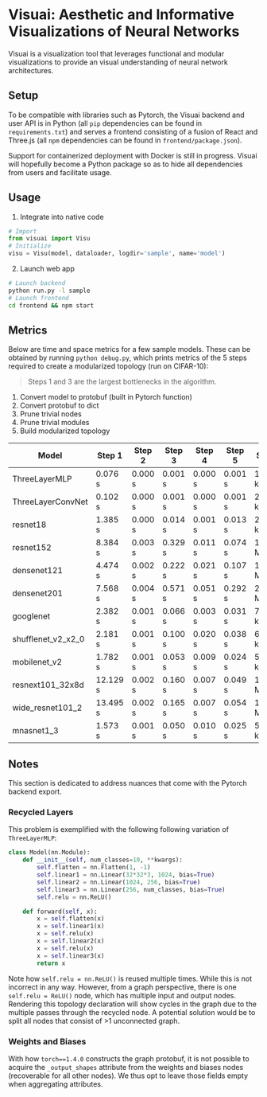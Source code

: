 # Visuai: Aesthetic and Informative Visualizations of Neural Networks
Visuai is a visualization tool that leverages functional and modular visualizations to provide an visual understanding of neural network architectures.

## Setup
To be compatible with libraries such as Pytorch, the Visuai backend and user API is in Python (all `pip` dependencies can be found in `requirements.txt`) and serves a frontend consisting of a fusion of React and Three.js (all `npm` dependencies can be found in `frontend/package.json`).

Support for containerized deployment with Docker is still in progress. Visuai will hopefully become a Python package so as to hide all dependencies from users and facilitate usage.

## Usage
1. Integrate into native code
```python
# Import
from visuai import Visu
# Initialize
visu = Visu(model, dataloader, logdir='sample', name='model')
```
2. Launch web app
```bash
# Launch backend
python run.py -l sample
# Launch frontend
cd frontend && npm start
```

## Metrics
Below are time and space metrics for a few sample models. These can be obtained by running `python debug.py`, which prints metrics of the 5 steps required to create a modularized topology (run on CIFAR-10):
 > Steps 1 and 3 are the largest bottlenecks in the algorithm.
1. Convert model to protobuf (built in Pytorch function)
2. Convert protobuf to dict
3. Prune trivial nodes
4. Prune trivial modules
5. Build modularized topology

| Model              | Step 1   | Step 2  | Step 3  | Step 4  | Step 5  | Space     |
|--------------------|----------|---------|---------|---------|---------|-----------|
| ThreeLayerMLP      |  0.076 s | 0.000 s | 0.001 s | 0.000 s | 0.001 s |  19.00 kb |
| ThreeLayerConvNet  |  0.102 s | 0.000 s | 0.001 s | 0.000 s | 0.001 s |  22.31 kb |
| resnet18           |  1.385 s | 0.000 s | 0.014 s | 0.001 s | 0.013 s | 242.46 kb |
| resnet152          |  8.384 s | 0.003 s | 0.329 s | 0.011 s | 0.074 s |   1.49 Mb |
| densenet121        |  4.474 s | 0.002 s | 0.222 s | 0.021 s | 0.107 s |   1.47 Mb |
| densenet201        |  7.568 s | 0.004 s | 0.571 s | 0.051 s | 0.292 s |   2.80 Mb |
| googlenet          |  2.382 s | 0.001 s | 0.066 s | 0.003 s | 0.031 s | 735.41 kb |
| shufflenet_v2_x2_0 |  2.181 s | 0.001 s | 0.100 s | 0.020 s | 0.038 s | 625.82 kb |
| mobilenet_v2       |  1.782 s | 0.001 s | 0.053 s | 0.009 s | 0.024 s | 542.38 kb |
| resnext101_32x8d   | 12.129 s | 0.002 s | 0.160 s | 0.007 s | 0.049 s |   1.09 Mb |
| wide_resnet101_2   | 13.495 s | 0.002 s | 0.165 s | 0.007 s | 0.054 s |   1.10 Mb |
| mnasnet1_3         |  1.573 s | 0.001 s | 0.050 s | 0.010 s | 0.025 s | 520.47 kb |

## Notes
This section is dedicated to address nuances that come with the Pytorch backend export.

### Recycled Layers
This problem is exemplified with the following following variation of `ThreeLayerMLP`:
```python
class Model(nn.Module):
    def __init__(self, num_classes=10, **kwargs):
        self.flatten = nn.Flatten(1, -1)
        self.linear1 = nn.Linear(32*32*3, 1024, bias=True)
        self.linear2 = nn.Linear(1024, 256, bias=True)
        self.linear3 = nn.Linear(256, num_classes, bias=True)
        self.relu = nn.ReLU()

    def forward(self, x):
        x = self.flatten(x)
        x = self.linear1(x)
        x = self.relu(x)
        x = self.linear2(x)
        x = self.relu(x)
        x = self.linear3(x)
        return x
```
Note how `self.relu = nn.ReLU()` is reused multiple times. While this is not incorrect in any way. However, from a graph perspective, there is one `self.relu = ReLU()` node, which has multiple input and output nodes. Rendering this topology declaration will show cycles in the graph due to the multiple passes through the recycled node. A potential solution would be to split all nodes that consist of >1 unconnected graph.

### Weights and Biases
With how `torch==1.4.0` constructs the graph protobuf, it is not possible to acquire the `_output_shapes` attribute from the weights and biases nodes (recoverable for all other nodes). We thus opt to leave those fields empty when aggregating attributes.
